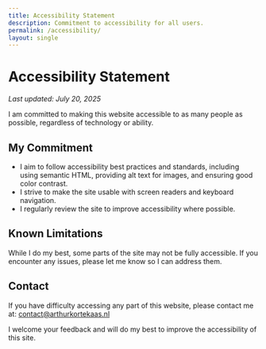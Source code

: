 ```yaml
---
title: Accessibility Statement
description: Commitment to accessibility for all users.
permalink: /accessibility/
layout: single
---
```


# Accessibility Statement

_Last updated: July 20, 2025_

I am committed to making this website accessible to as many people as possible, regardless of technology or ability.

## My Commitment

- I aim to follow accessibility best practices and standards, including using semantic HTML, providing alt text for images, and ensuring good color contrast.
- I strive to make the site usable with screen readers and keyboard navigation.
- I regularly review the site to improve accessibility where possible.

## Known Limitations

While I do my best, some parts of the site may not be fully accessible. If you encounter any issues, please let me know so I can address them.

## Contact

If you have difficulty accessing any part of this website, please contact me at: contact@arthurkortekaas.nl

I welcome your feedback and will do my best to improve the accessibility of this site.

<br><br><br><br>
